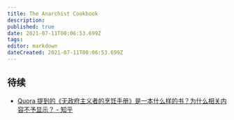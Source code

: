 ```yaml
---
title: The Anarchist Cookbook
description: 
published: true
date: 2021-07-11T00:06:53.699Z
tags: 
editor: markdown
dateCreated: 2021-07-11T00:06:53.699Z
---
```


## 待续

+ [Quora 提到的《无政府主义者的烹饪手册》是一本什么样的书？为什么相关内容不予显示？ - 知乎](https://archive.is/XmmZU "https://www.zhihu.com/question/27195699")
